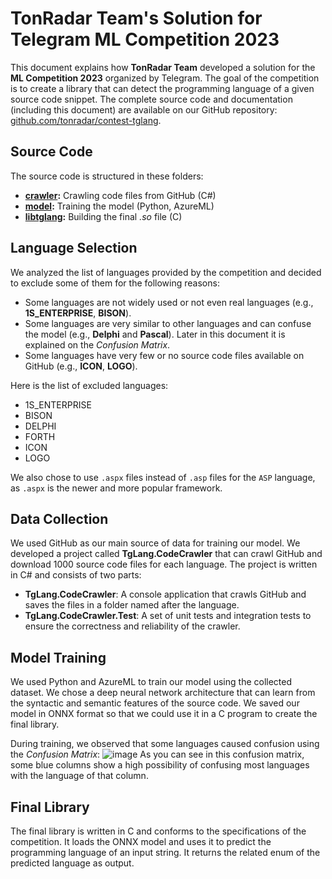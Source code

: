 # TonRadar Team's Solution for Telegram ML Competition 2023
This document explains how **TonRadar Team** developed a solution for the **ML Competition 2023** organized by Telegram. The goal of the competition is to create a library that can detect the programming language of a given source code snippet. The complete source code and documentation (including this document) are available on our GitHub repository: [github.com/tonradar/contest-tglang](^1^).

## Source Code
The source code is structured in these folders:
 - **[crawler](https://github.com/tonradar/contest-tglang/tree/main/src/crawler):** Crawling code files from GitHub (C#)
 - **[model](https://github.com/tonradar/contest-tglang/tree/main/src/model):** Training the model (Python, AzureML)
 - **[libtglang](https://github.com/tonradar/contest-tglang/tree/main/src/libtglang):** Building the final *.so* file (C)

## Language Selection
We analyzed the list of languages provided by the competition and decided to exclude some of them for the following reasons:
 - Some languages are not widely used or not even real languages (e.g., **1S_ENTERPRISE**, **BISON**).
 - Some languages are very similar to other languages and can confuse the model (e.g., **Delphi** and **Pascal**). Later in this document it is explained on the *Confusion Matrix*.
 - Some languages have very few or no source code files available on GitHub (e.g., **ICON**, **LOGO**).

 Here is the list of excluded languages:
 - 1S_ENTERPRISE
 - BISON
 - DELPHI
 - FORTH
 - ICON
 - LOGO
 
We also chose to use `.aspx` files instead of `.asp` files for the `ASP` language, as `.aspx` is the newer and more popular framework.

 ## Data Collection
We used GitHub as our main source of data for training our model. We developed a project called **TgLang.CodeCrawler** that can crawl GitHub and download 1000 source code files for each language. The project is written in C# and consists of two parts:
  - **TgLang.CodeCrawler**: A console application that crawls GitHub and saves the files in a folder named after the language.
  - **TgLang.CodeCrawler.Test**: A set of unit tests and integration tests to ensure the correctness and reliability of the crawler.

  ## Model Training
We used Python and AzureML to train our model using the collected dataset. We chose a deep neural network architecture that can learn from the syntactic and semantic features of the source code. We saved our model in ONNX format so that we could use it in a C program to create the final library.

During training, we observed that some languages caused confusion using the *Confusion Matrix*:
![image](https://github.com/tonradar/contest-tglang/assets/5070766/637f00f6-9378-402e-9d19-b668ce7fc031)
As you can see in this confusion matrix, some blue columns show a high possibility of confusing most languages with the language of that column.

## Final Library
The final library is written in C and conforms to the specifications of the competition. It loads the ONNX model and uses it to predict the programming language of an input string. It returns the related enum of the predicted language as output.

